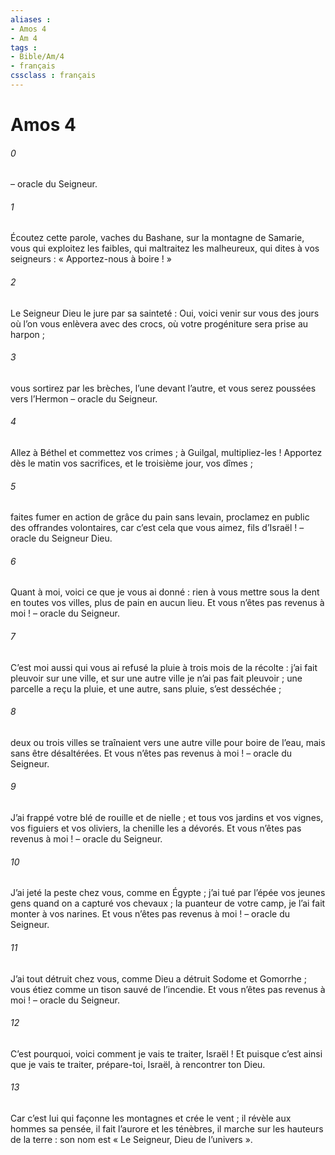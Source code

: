 ```yaml
---
aliases : 
- Amos 4
- Am 4
tags : 
- Bible/Am/4
- français
cssclass : français
---
```


# Amos 4

###### 0
– oracle du Seigneur.
###### 1
Écoutez cette parole, vaches du Bashane,
sur la montagne de Samarie,
vous qui exploitez les faibles,
qui maltraitez les malheureux,
qui dites à vos seigneurs :
« Apportez-nous à boire ! »
###### 2
Le Seigneur Dieu le jure par sa sainteté :
Oui, voici venir sur vous des jours
où l’on vous enlèvera avec des crocs,
où votre progéniture sera prise au harpon ;
###### 3
vous sortirez par les brèches,
l’une devant l’autre,
et vous serez poussées vers l’Hermon
– oracle du Seigneur.
###### 4
Allez à Béthel et commettez vos crimes ;
à Guilgal, multipliez-les !
Apportez dès le matin vos sacrifices,
et le troisième jour, vos dîmes ;
###### 5
faites fumer en action de grâce du pain sans levain,
proclamez en public des offrandes volontaires,
car c’est cela que vous aimez, fils d’Israël !
– oracle du Seigneur Dieu.
###### 6
Quant à moi, voici ce que je vous ai donné :
rien à vous mettre sous la dent en toutes vos villes,
plus de pain en aucun lieu.
Et vous n’êtes pas revenus à moi !
– oracle du Seigneur.
###### 7
C’est moi aussi qui vous ai refusé la pluie
à trois mois de la récolte :
j’ai fait pleuvoir sur une ville,
et sur une autre ville je n’ai pas fait pleuvoir ;
une parcelle a reçu la pluie,
et une autre, sans pluie, s’est desséchée ;
###### 8
deux ou trois villes se traînaient vers une autre ville
pour boire de l’eau,
mais sans être désaltérées.
Et vous n’êtes pas revenus à moi !
– oracle du Seigneur.
###### 9
J’ai frappé votre blé de rouille et de nielle ;
et tous vos jardins et vos vignes,
vos figuiers et vos oliviers,
la chenille les a dévorés.
Et vous n’êtes pas revenus à moi !
– oracle du Seigneur.
###### 10
J’ai jeté la peste chez vous, comme en Égypte ;
j’ai tué par l’épée vos jeunes gens
quand on a capturé vos chevaux ;
la puanteur de votre camp,
je l’ai fait monter à vos narines.
Et vous n’êtes pas revenus à moi !
– oracle du Seigneur.
###### 11
J’ai tout détruit chez vous,
comme Dieu a détruit Sodome et Gomorrhe ;
vous étiez comme un tison
sauvé de l’incendie.
Et vous n’êtes pas revenus à moi !
– oracle du Seigneur.
###### 12
C’est pourquoi, voici comment je vais te traiter, Israël !
Et puisque c’est ainsi que je vais te traiter,
prépare-toi, Israël, à rencontrer ton Dieu.
###### 13
Car c’est lui qui façonne les montagnes
et crée le vent ;
il révèle aux hommes sa pensée,
il fait l’aurore et les ténèbres,
il marche sur les hauteurs de la terre :
son nom est « Le Seigneur, Dieu de l’univers ».
